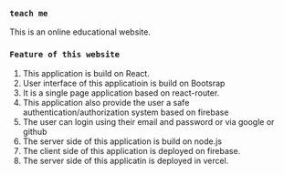 
### `teach me`
This is an online educational website. 


### `Feature of this website`

1. This application is build on React.
2. User interface of this applicatioin is build on Bootsrap
3. It is a single page application based on react-router.
4. This application also provide the user a safe authentication/authorization system based on firebase
5. The user can login using their email and password or via google or github
6. The server side of this application is build on node.js
7. The client side of this application is deployed on firebase.
8. The server side of this applicatin is deployed in vercel.




